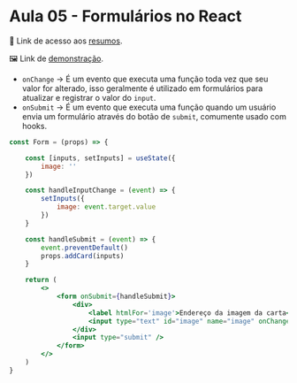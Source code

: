 # Aula 05 - Formulários no React
📄 Link de acesso aos <a href="https://cord-delivery-7eb.notion.site/React-Avan-ado-0dd7bebfaf364c1f8544098923b060e5">resumos</a>. 

🖼 Link de <a href="https://glittery-travesseiro-cc25ad.netlify.app/">demonstração</a>.

- `onChange` → É um evento que executa uma função toda vez que seu valor for alterado, isso geralmente é utilizado em formulários para atualizar e registrar o valor do `input`.
- `onSubmit` → É um evento que executa uma função quando um usuário envia um formulário através do botão de `submit`, comumente usado com hooks.
```jsx
const Form = (props) => {

    const [inputs, setInputs] = useState({
        image: ''
    })

    const handleInputChange = (event) => {
        setInputs({
            image: event.target.value
        })
    }

    const handleSubmit = (event) => {
        event.preventDefault()
        props.addCard(inputs)
    }

    return (
        <>
            <form onSubmit={handleSubmit}>
                <div>
                    <label htmlFor='image'>Endereço da imagem da carta</label>
                    <input type="text" id="image" name="image" onChange={handleInputChange} value={inputs.image}/>
                </div>
                <input type="submit" />
            </form>
        </>
    )
}
```